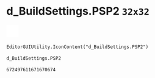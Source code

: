 # d_BuildSettings.PSP2 `32x32`
<img src="/img/d_BuildSettings.PSP2.png" width=32 height=32>

``` CSharp
EditorGUIUtility.IconContent("d_BuildSettings.PSP2")
```
```
d_BuildSettings.PSP2
```
```
672497611671670674
```
